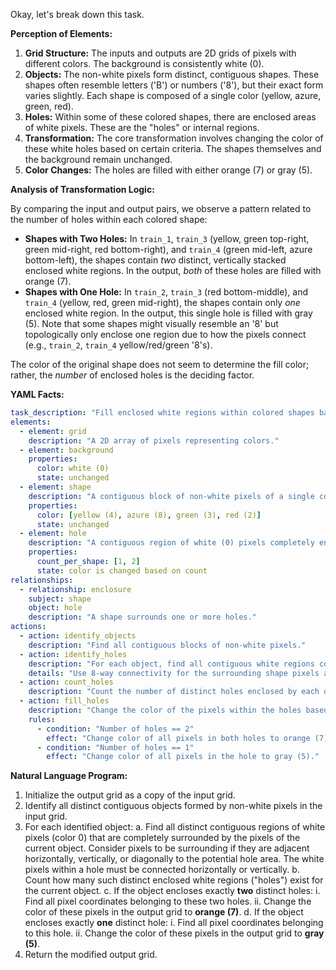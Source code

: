 Okay, let's break down this task.

**Perception of Elements:**

1.  **Grid Structure:** The inputs and outputs are 2D grids of pixels with different colors. The background is consistently white (0).
2.  **Objects:** The non-white pixels form distinct, contiguous shapes. These shapes often resemble letters ('B') or numbers ('8'), but their exact form varies slightly. Each shape is composed of a single color (yellow, azure, green, red).
3.  **Holes:** Within some of these colored shapes, there are enclosed areas of white pixels. These are the "holes" or internal regions.
4.  **Transformation:** The core transformation involves changing the color of these white holes based on certain criteria. The shapes themselves and the background remain unchanged.
5.  **Color Changes:** The holes are filled with either orange (7) or gray (5).

**Analysis of Transformation Logic:**

By comparing the input and output pairs, we observe a pattern related to the number of holes within each colored shape:

*   **Shapes with Two Holes:** In `train_1`, `train_3` (yellow, green top-right, green mid-right, red bottom-right), and `train_4` (green mid-left, azure bottom-left), the shapes contain *two* distinct, vertically stacked enclosed white regions. In the output, *both* of these holes are filled with orange (7).
*   **Shapes with One Hole:** In `train_2`, `train_3` (red bottom-middle), and `train_4` (yellow, red, green mid-right), the shapes contain only *one* enclosed white region. In the output, this single hole is filled with gray (5). Note that some shapes might visually resemble an '8' but topologically only enclose one region due to how the pixels connect (e.g., `train_2`, `train_4` yellow/red/green '8's).

The color of the original shape does not seem to determine the fill color; rather, the *number* of enclosed holes is the deciding factor.

**YAML Facts:**


```yaml
task_description: "Fill enclosed white regions within colored shapes based on the number of holes."
elements:
  - element: grid
    description: "A 2D array of pixels representing colors."
  - element: background
    properties:
      color: white (0)
      state: unchanged
  - element: shape
    description: "A contiguous block of non-white pixels of a single color."
    properties:
      color: [yellow (4), azure (8), green (3), red (2)]
      state: unchanged
  - element: hole
    description: "A contiguous region of white (0) pixels completely enclosed by a single shape object."
    properties:
      count_per_shape: [1, 2]
      state: color is changed based on count
relationships:
  - relationship: enclosure
    subject: shape
    object: hole
    description: "A shape surrounds one or more holes."
actions:
  - action: identify_objects
    description: "Find all contiguous blocks of non-white pixels."
  - action: identify_holes
    description: "For each object, find all contiguous white regions completely surrounded by the object's pixels."
    details: "Use 8-way connectivity for the surrounding shape pixels and 4-way connectivity for the hole pixels."
  - action: count_holes
    description: "Count the number of distinct holes enclosed by each object."
  - action: fill_holes
    description: "Change the color of the pixels within the holes based on the count."
    rules:
      - condition: "Number of holes == 2"
        effect: "Change color of all pixels in both holes to orange (7)."
      - condition: "Number of holes == 1"
        effect: "Change color of all pixels in the hole to gray (5)."

```


**Natural Language Program:**

1.  Initialize the output grid as a copy of the input grid.
2.  Identify all distinct contiguous objects formed by non-white pixels in the input grid.
3.  For each identified object:
    a.  Find all distinct contiguous regions of white pixels (color 0) that are completely surrounded by the pixels of the current object. Consider pixels to be surrounding if they are adjacent horizontally, vertically, or diagonally to the potential hole area. The white pixels within a hole must be connected horizontally or vertically.
    b.  Count how many such distinct enclosed white regions ("holes") exist for the current object.
    c.  If the object encloses exactly **two** distinct holes:
        i.  Find all pixel coordinates belonging to these two holes.
        ii. Change the color of these pixels in the output grid to **orange (7)**.
    d.  If the object encloses exactly **one** distinct hole:
        i.  Find all pixel coordinates belonging to this hole.
        ii. Change the color of these pixels in the output grid to **gray (5)**.
4.  Return the modified output grid.